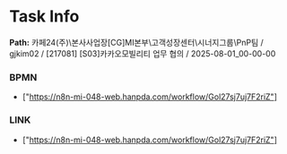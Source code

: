 # Task Info

**Path:** 카페24(주)\본사사업장\[CG]MI본부\고객성장센터\시너지그룹\PnP팀 / gjkim02 / [217081] [S03]카카오모빌리티 업무 협의 / 2025-08-01_00-00-00

### BPMN
- ["https://n8n-mi-048-web.hanpda.com/workflow/Gol27sj7uj7F2riZ"]

### LINK
- ["https://n8n-mi-048-web.hanpda.com/workflow/Gol27sj7uj7F2riZ"]

